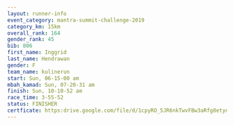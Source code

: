 ```yaml
---
layout: runner-info 
event_category: mantra-summit-challenge-2019 
category_km: 15km 
overall_rank: 164
gender_rank: 45
bib: 806
first_name: Inggrid
last_name: Hendrawan
gender: F
team_name: kulinerun
start: Sun, 06-15-00 am
mbah_kamad: Sun, 07-20-31 am
finish: Sun, 10-10-52 am
race_time: 3-55-52
status: FINISHER
certficate: https:drive.google.com/file/d/1cpyRO_5JR6nkTwvFBw3aRfg8etynMJex/view?usp=sharing
---
```


